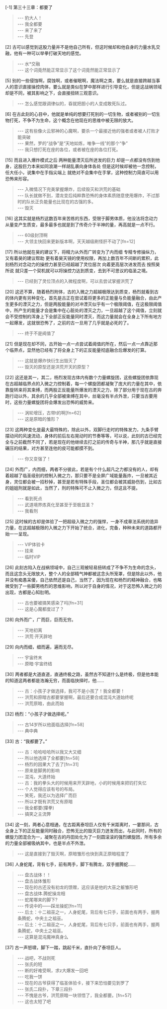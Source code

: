 
[-1] 第三十三章：都要了
>--- 豹大人！<br>
>--- 我全都要<br>
>--- 来了来了<br>
>--- 先登<br>

[2] 古可以感觉到这股力量并不是他自己所有，但这时候却和他自身的力量水乳交融，他有一种可以举拳打破天地的感觉。
>--- 水*交融<br>
>--- 这个词竟然能正常显示了这个词竟然能正常显示了<br>

[5] 别的一些侵蚀啊，腐蚀啊，或者催眠啊，魔法啊之类，要么就是直接跨越当事人的意识直接操控肉体，要么就是类似在梦中那样进行引导变化，但是这战祸领域却是不同，被其影响之下，会直接扭转三观意识。
>--- 怎么感觉跟调律似的，昋就把胆小的人变成敢死队过。<br>

[6] 在古此刻的心目中，他就是单纯的想要打死别的一切生物，或者被别的一切生物打死，不争不为生命，这个概念在他现在的思维中被无限的放大。
>--- 这有些像火云邪神的心魔啊，要杀一个最接近他的强者或者被人打败才能突破<br>
>--- 果然，罗的“战争”是“天地如炼，唯争一线”的那个“争”<br>
>--- 我只想打死在座的各位，或者被在座的各位打死。<br>

[15] 而且进入爆炸模式之后 两种能量湮灭后所迸发的巨力 却是一点都没有伤到他身，这股巨力本来如同浪潮一样胡乱袭向身体各处 但是这时候却被他一念控制，任大任小，说集中在手指尖端上 就绝对不会集中在手掌，这种控制力简直可以用恐怖来形容。
>--- 入微情况下完美掌握爆炸，后续毁灭和洪荒的基础<br>
>--- 队长就做不到，潜龙变后纯粹靠恐怖的身体素质随意使用爆炸，不过那时的队长正负能量也比现在的古强的多。<br>
>--- 毁灭<br>

[16] 这其实就是杨烈这数百年来苦练的东西，受限于脚男体质，他没法将念动力从量变产生质变，最多最多也就是到了传奇介于半神的量，再高就是一点不行。
>--- 60级封顶啊<br>
>--- 大领主快回来更新版本啊，天天越级刷怪肝不动了[fn=12]<br>

[17] 所以他就在昊的建议下，将精力从外而广转变为了内而细 专精专修操纵力，又有着昊的建议帮助 更有着昊天镜的使用权限，再加上数百年不间断的累积，此刻杨烈对念动力的操控力甚至已经超越了灵位层次 向着更高层次进发而去 按照昊所说 就只差一个契机就可以将操控力达到质变，去到不可思议的临圣之境。
>--- 已经到了灵位顶点的入微程度啊，可以去尝试掌握洪荒了<br>

[20] 这还不算，随着杨烈附体，古的入微之力超越极限达到质变，杨烈就看到古的体内更有另种变化，首先是古正在尝试着将更多的正能量与负能量融合，由此产生更多的湮灭之力，但是两股能量的对冲湮灭似乎有一个极限阈值，在这极限阈值中，所产生的能量才会是集中在心脏处的湮灭之力，一旦超越了这个阈值，立刻就会不受控制的浑身上下全部正反能量同时湮灭，而这力量就会在全身上下所有地方一起爆发，这就很恐怖了，之前的古一旦用了几乎就是必死的了。
>--- 终于不是阀值了<br>

[21] 但是现在却不同，古开始一点一点尝试着阈值的所在，然后一点一点靠近那个临界点，显然他已经有了将全身上下的正反能量彻底融合后爆发的打算。
>--- 这就是爆炸快衍生出毁灭了<br>
>--- 毁灭的原型还是洪荒开天的原型？<br>

[22] 这还是其一，其二，杨烈发现古体内有数个力量螺旋团，这些螺旋团依靠现在古超越临界点的入微之力控制着，每一个螺旋团都凝聚了庞大的力量在其中，依靠旋转来将其束缚，而两股正反能量所爆发的湮灭之力，除了部分用于现在古的奔跑行动以外，其余的几乎全部被束缚在其中，丝毫没有半点外泄，只要当古要用时，这些力量螺旋团将会爆发出恐怖的威势来。
>--- 涡轮增压，古带t的啊[fn=62]<br>
>--- 这是原暗的雏形？<br>

[23] 这两种变化是最大最特殊的，除此以外，双脚行走时的特殊发力，九条手臂摆动间的风速流动，身体的前后左右晃动时的节奏等等，可以说，此刻的古已经完全与之前截然不同了，若是现在的他继续去打之前的传奇与半神，那几乎就是直接碾压的结果，对方甚至连他的皮可能都摸不到。
>--- 你又变强了！<br>

[24] 外而广，内而细，两者不分彼此，若是有个什么超凡之力都没有的人，却有着超越了临圣级别的控制入微之力，那只要不是全屏广域能量轰炸，一旦被其近身，灵位都会被一招秒掉，甚至是若有特殊手段，圣位都会被其威胁伤到，比如古的姐姐刑就是如此，当然了，刑的特殊可不止入微之力，但这且不提。
>--- 看到死点<br>
>--- 武道境界炼真化至甚至于至极显圣？<br>
>--- 我看刑<br>

[25] 这时候的古却是体验了一把超级入微之力的强悍，一身不成章法系统的诡异力量，在这超越极限的入微之力下开始了统合，进化，完备，种种未来的道路都开始一一呈现。
>--- VIP体验卡<br>
>--- 挂来<br>
>--- 临时VIP<br>

[26] 此刻古陷入在战祸领域中，自己三观被轻易扭转成了不争不为生命的念头，而且这念头无限放大，整个人的全部精气神都被这念头所笼罩，但是除此以外，他并没有痴愚呆傻，自己依然还是自己，当然了，因为现在和杨烈的精神融合，也略微受到了一些脚男杨烈的思维影响，所以对于自身的情况，对于这恐怖入微之力的出现，古都是心知肚明。
>--- 古也要被搞笑感染了吗[fn=31]<br>
>--- 这是心魔都度过了？<br>

[28] 向外而广，广而巨，巨而无穷。
>--- 天地初离<br>
>--- 洪荒·开天辟地<br>

[29] 向内而细，细而遍，遍而无尽。
>--- 宇宙终末<br>
>--- 原暗·宇宙终结<br>

[30] 两者都是大道直道，直通终极之路，虽然古不知道什么是终极，但是他本能的知道这两者都是浩瀚无穷，而面临抉择时，他……
>--- 古：小孩子才做选择，我可不是小孩了！我全都要！<br>
>--- 洪荒和原暗古都要掌握啊，最后还要合成混沌大道始终呢<br>
>--- 洪荒原暗，由此而始<br>

[32] 杨烈：“小孩子才做选择呢。”
>--- 古14岁所以他面临选择[fn=58]<br>
>--- 典中典<br>

[33] 古：“我都要了。”
>--- 古：哈哈哈哈所以我又大又细<br>
>--- 所以他选择了全都要[fn=58]<br>
>--- 杨烈的因果大了去了[fn=31]<br>
>--- 原来是脚男的影响<br>
>--- 混沌，大道终始<br>
>--- 古：我的拳头大的时候用来开天辟地，小的时候用来把钧打失忆<br>
>--- 个人觉得应该有号的布局。<br>
>--- 笑死，我还以为选择广而巨<br>
>--- 所以才既有洪荒又有原暗<br>
>--- 我全都要(攥拳)<br>
>--- 搞笑之主流弊<br>

[34] 这一刻，两者心意相通，在古距离泰坦巨人仅有千米距离时，一霎那间，古全身上下的正反能量同时融合，恐怖无比的毁灭巨力迸发而出，与此同时，所有的螺旋力团混合为一，凝聚在古的丹田处化为了一刻圆滚滚的强烈螺旋团，所有多余的力量全部被吸纳其中，也是半点不外泄。
>--- 这是直接到了毁灭啊，原暗雏形也快到真正原暗程度了<br>

[36] 人身蛇尾，背有七手，前有两手，脚下有腾龙，双手握腾蛇……
>--- 盘古战体！！<br>
>--- 盘古战体雏形<br>
>--- 现在的古还没有初龙的馈赠，这应该是他的大巫之躯雏形吧<br>
>--- 盘古战体.腾蛇操龙相<br>
>--- 蛇尾哪来的脚下?<br>
>--- 传说中的——踩龙操蛇[fn=11]<br>
>--- 后土：十二祖巫之一，人身蛇尾，背后有七只手，前面也有两手，握两条腾蛇，中央土之祖巫。<br>
>--- 后土：十二祖巫之一，人身蛇尾，背后有七只手，前面也有两手，握两条腾蛇，中央土之祖巫。<br>
>--- 这算是混沌魔神真身么<br>

[37] 古一声怒啸，脚下一踏，跳起千米，直扑向了泰坦巨人。
>--- 战吧，不战则死<br>
>--- 张氏的短<br>
>--- 断的好难受啊，求z大爆发一回吧<br>
>--- 吃我一饼<br>
>--- 现在的古爷获得了临圣体验卡，接下来恐怕要见到罗了<br>
>--- 张氏二段扑，下章三段扑<br>
>--- 不愧是古爷，洪荒原暗一块领悟了，我全都要。[fn=57]<br>
>--- 这也太短了吧<br>
